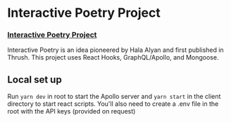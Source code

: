 # Interactive Poetry Project

### [Interactive Poetry Project](https://interactive-poetry.johnnyhperkins.now.sh)

Interactive Poetry is an idea pioneered by Hala Alyan and first published in Thrush. This project uses React Hooks, GraphQL/Apollo, and Mongoose.

## Local set up

Run `yarn dev` in root to start the Apollo server and `yarn start` in the client directory to start react scripts. You'll also need to create a .env file in the root with the API keys (provided on request)